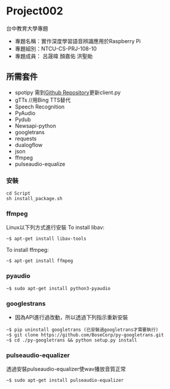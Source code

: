 # Project002
台中教育大學專題
- 專題名稱：實作深度學習語音辨識應用於Raspberry Pi
- 專題組別：NTCU-CS-PRJ-108-10
- 專題成員： 呂晟暐 顏嘉佑 洪聖勛

## 所需套件
- spotipy 需到[Github Repository](https://github.com/plamere/spotipy)更新client.py
- gTTs //用Bing TTS替代
- Speech Recognition
- PyAudio
- Pydub
- Newsapi-python
- googletrans
- requests
- dualogflow
- json
- ffmpeg
- pulseaudio-equalize
### 安裝
```shell
cd Script
sh install_package.sh
```
### ffmpeg
Linux以下列方式進行安裝
To install libav:
``` shell       
~$ apt-get install libav-tools
```
To install ffmpeg:       
```shell
~$ apt-get install ffmpeg
```
### pyaudio
```shell
~$ sudo apt-get install python3-pyaudio 
```
### googlestrans
- 因為API進行過改動，所以透過下列指示重新安裝
```shell
~$ pip uninstall googletrans (已安裝過googletrans才需要執行)
~$ git clone https://github.com/BoseCorp/py-googletrans.git
~$ cd ./py-googletrans && python setup.py install
```
### pulseaudio-equalizer
透過安裝pulseaudio-equalizer使wav播放音質正常
```shell
~$ sudo apt-get install pulseaudio-equalizer
```
